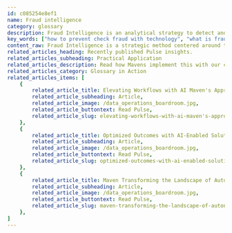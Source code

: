 ```yaml
---
id: c085254e8ef1
name: Fraud intelligence
category: glossary
description: Fraud Intelligence is an analytical strategy to detect and prevent fraud in financial transactions, delivering significant cost savings and enhancing risk management across sectors like healthcare, insurance, and banking by analyzing transaction patterns and anomalies.
key_words: ["how to prevent check fraud with technology", "what is fraud intelligence in financial services", "benefits of fraud intelligence for businesses", "detecting credit card fraud using machine learning", "reducing operational expenditures with fraud intelligence", "harnessing data for business risk management", "streamlining business operations through fraud intelligence", "ways to safeguard financial health of a company", "advancements in fraud detection for banking sector", "improving insurance claim fraud detection with AI"]
content_raw: Fraud Intelligence is a strategic method centered around the meticulous analysis of financial operations, aimed at detecting unusual activity and eliminating instances of fraud during or even before the execution of a transaction. This concept is particularly applicable in cases of check and credit card fraud. Various sectors, such as healthcare, insurance, and banking and financial services extensively benefit from fraud intelligence. It plays a crucial role in mitigating risks associated with medical billing fraud, insurance claim fraud, credit card fraud, and handwritten check fraud. The advantages of employing fraud intelligence extend far beyond just curbing illegal activities. The most significant boon to businesses is the sizable cost savings this strategy brings about, both directly and indirectly. Rigorously implemented fraud intelligence systems ensure business process savings, leading to an overall reduction in operational expenditures. By leveraging the power of fraud intelligence, businesses can markedly deepen their understanding of intricate transactions, thereby safeguarding their financial health. Harnessing this data can also contribute to formulating corrective action plans, streamlining operations, and progressively enhancing an organization's risk management capabilities, all contributing to stronger, more resilient businesses. In the contemporary, highly digital world, where fraudulent activities have become increasingly sophisticated, Maven Technologies understands the weight of protecting your financial transactions. Our experienced professionals at Maven stand ready to help you unravel the hidden patterns and detect anomalies in your financial data. Through our fraud intelligence solutions, we strive to enable your business to stay a step ahead of fraudulent activities, ensuring that your operations continue to run smoothly and securely.
related_articles_heading: Recently published Pulse insights.
related_articles_subheading: Practical Application
related_articles_description: Read how Mavens implement this with our clients.
related_articles_category: Glossary in Action
related_articles_items: [
	{
		related_article_title: Elevating Workflows with AI Maven's Approach,
		related_article_subheading: Article,
		related_article_image: /data_operations_boardroom.jpg,
		related_article_buttontext: Read Pulse,
		related_article_slug: elevating-workflows-with-ai-maven's-approach
	},
	{
		related_article_title: Optimized Outcomes with AI-Enabled Solutions,
		related_article_subheading: Article,
		related_article_image: /data_operations_boardroom.jpg,
		related_article_buttontext: Read Pulse,
		related_article_slug: optimized-outcomes-with-ai-enabled-solutions
	},
	{
		related_article_title: Maven Transforming the Landscape of Autonomous Vehicles,
		related_article_subheading: Article,
		related_article_image: /data_operations_boardroom.jpg,
		related_article_buttontext: Read Pulse,
		related_article_slug: maven-transforming-the-landscape-of-autonomous-vehicles
	},
]
---
```

